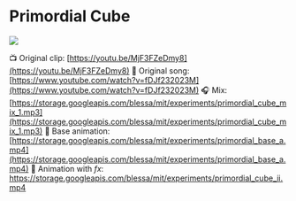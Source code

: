 # Primordial Cube

![](cover.png)

📺 Original clip: [https://youtu.be/MjF3FZeDmy8](https://youtu.be/MjF3FZeDmy8)
🎻 Original song: [https://www.youtube.com/watch?v=fDJf232023M](https://www.youtube.com/watch?v=fDJf232023M)
🎧 Mix: [https://storage.googleapis.com/blessa/mit/experiments/primordial_cube_mix_1.mp3](https://storage.googleapis.com/blessa/mit/experiments/primordial_cube_mix_1.mp3)
🐣 Base animation: [https://storage.googleapis.com/blessa/mit/experiments/primordial_base_a.mp4](https://storage.googleapis.com/blessa/mit/experiments/primordial_base_a.mp4)
🛫 Animation with *fx*: <https://storage.googleapis.com/blessa/mit/experiments/primordial_cube_ii.mp4>
